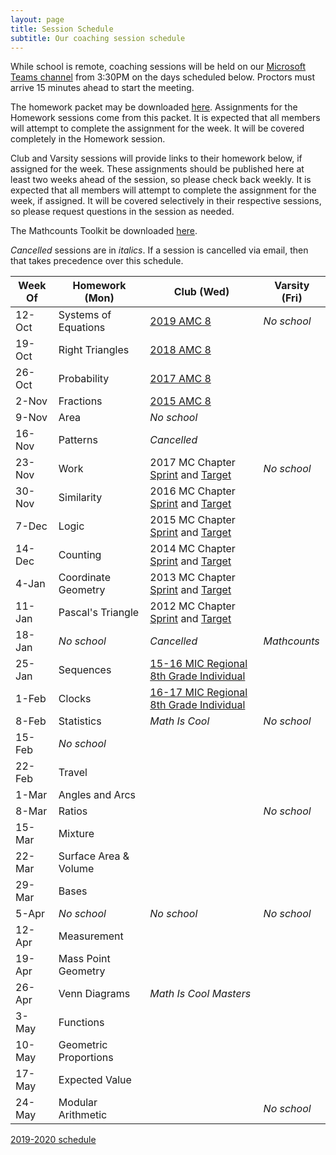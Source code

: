 ```yaml
---
layout: page
title: Session Schedule
subtitle: Our coaching session schedule
---
```


While school is remote, coaching sessions will be held on our 
[Microsoft Teams channel](https://teams.microsoft.com/l/channel/19%3a732a7f9358af4a37affd3f56a592fbee%40thread.tacv2/General?groupId=1820c33d-ed0b-4685-9f38-c1b24c841dad&tenantId=f2d61132-f6d6-42d2-b97f-caa2960fb0f7)
from 3:30PM on the days scheduled below. Proctors must arrive 15 minutes ahead to start the meeting.

The homework packet may be downloaded [here](/files/Homework%20Packet.pdf). Assignments for the Homework sessions come from this packet.
It is expected that all members will attempt to complete the assignment for the week. It will be covered completely in the Homework session.

Club and Varsity sessions will provide links to their homework below, if assigned for the week.
These assignments should be published here at least two weeks ahead of the session, so please check back weekly.
It is expected that all members will attempt to complete the assignment for the week, if assigned.
It will be covered selectively in their respective sessions, so please request questions in the session as needed.

The Mathcounts Toolkit be downloaded [here](/files/Mathcounts%20Toolkit.pdf).

_Cancelled_ sessions are in _italics_. If a session is cancelled via email, then that takes precedence over this schedule.

| Week Of	| Homework (Mon)		| Club (Wed) | Varsity (Fri) |
| ----------|-------------			| ----| ----|
| 12-Oct	| Systems of Equations	| [2019 AMC 8](https://artofproblemsolving.com/wiki/index.php/2019_AMC_8_Problems) | _No school_ |
| 19-Oct	| Right Triangles		| [2018 AMC 8](https://artofproblemsolving.com/wiki/index.php/2018_AMC_8_Problems) | |
| 26-Oct	| Probability			| [2017 AMC 8](https://artofproblemsolving.com/wiki/index.php/2017_AMC_8_Problems) | |
| 2-Nov		| Fractions				| [2015 AMC 8](https://artofproblemsolving.com/wiki/index.php/2015_AMC_8_Problems) | |
| 9-Nov		| Area					| _No school_ | |
| 16-Nov	| Patterns				| _Cancelled_ | |
| 23-Nov	| Work					| 2017 MC Chapter [Sprint](https://drive.google.com/open?id=0BxY_uj2XLv-iTmtVRFV6LTJEbWs) and [Target](https://drive.google.com/open?id=0BxY_uj2XLv-iYjZIVGprcmdDQ0E) | _No school_ |
| 30-Nov	| Similarity			| 2016 MC Chapter [Sprint](https://drive.google.com/open?id=0BxY_uj2XLv-ic0hBV2VNOGhCa3M) and [Target](https://drive.google.com/open?id=0BxY_uj2XLv-ialoyLTc3NVlYc3M) | |
| 7-Dec		| Logic					| 2015 MC Chapter [Sprint](https://drive.google.com/open?id=0BxY_uj2XLv-id0RIZUJrOWRIOE0) and [Target](https://drive.google.com/open?id=0BxY_uj2XLv-iRU9JRVBRQU1LMVU) | |
| 14-Dec	| Counting				| 2014 MC Chapter [Sprint](https://drive.google.com/open?id=0BxY_uj2XLv-iMEdDNm05TWVMY0k) and [Target](https://drive.google.com/open?id=0BxY_uj2XLv-iRVlPVGtjZlVwS2c) | |
| 4-Jan		| Coordinate Geometry	| 2013 MC Chapter [Sprint](https://drive.google.com/open?id=0BxY_uj2XLv-iS3hJanN0Y0dVVXM) and [Target](https://drive.google.com/open?id=0BxY_uj2XLv-iYTluQ211LUwwV3M) | |
| 11-Jan	| Pascal's Triangle		| 2012 MC Chapter [Sprint](https://drive.google.com/open?id=0BxY_uj2XLv-idkEtUEo0UXhhcjA) and [Target](https://drive.google.com/open?id=0BxY_uj2XLv-idkEtUEo0UXhhcjA) | |
| 18-Jan	| _No school_			| _Cancelled_ | _Mathcounts_ |
| 25-Jan	| Sequences				| [15-16 MIC Regional 8th Grade Individual](https://www.academicsarecool.com/assets/samples/15-16%2078%20Champs.pdf) | |
| 1-Feb		| Clocks				| [16-17 MIC Regional 8th Grade Individual](https://www.academicsarecool.com/assets/samples/16-17Champs8.pdf) | |
| 8-Feb		| Statistics			| _Math Is Cool_ | _No school_ |
| 15-Feb	| _No school_			| | |
| 22-Feb	| Travel				| | |
| 1-Mar		| Angles and Arcs		| | |
| 8-Mar		| Ratios				| | _No school_ |
| 15-Mar	| Mixture				| | |
| 22-Mar	| Surface Area & Volume | | |
| 29-Mar	| Bases					| | |
| 5-Apr		| _No school_			| _No school_ | _No school_ |
| 12-Apr	| Measurement			| | |
| 19-Apr	| Mass Point Geometry	| | |
| 26-Apr	| Venn Diagrams			| _Math Is Cool Masters_ | |
| 3-May		| Functions				| | |
| 10-May	| Geometric Proportions	| | |
| 17-May	| Expected Value		| | |
| 24-May	| Modular Arithmetic	| | _No school_ |

[2019-2020 schedule](schedule-1920.md)
